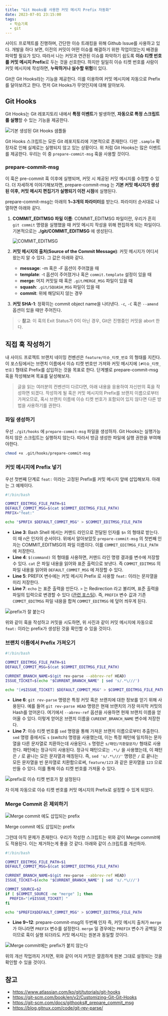 ```yaml
---
title: "Git Hooks를 사용한 커밋 메시지 Prefix 자동화"
date: 2023-07-01 23:15:00
tags:
  - 학습기록
  - git
---
```


사이드 프로젝트를 진행하며, 간단한 이슈 트래킹을 위해 Github Issue를 사용하고 있다. 개발을 하다 보면, 이전의 커밋이 어떤 이슈를 해결하기 위한 작업이었는지 배경을 파악할 필요가 있다. 따라서 나는 커밋과 연관된 이슈를 파악하기 쉽도록 **이슈 티켓 번호를 커밋 메시지 Prefix**로 두는 것을 선호한다. 하지만 일일히 이슈 티켓 번호를 사람이 커밋 메시지에 작성하면, **누락하거나 실수할 위험**이 있다.

Git은 Git Hooks라는 기능을 제공한다. 이를 이용하여 커밋 메시지에 자동으로 Prefix를 달아보려고 한다. 먼저 Git Hooks가 무엇인지에 대해 알아보자.

## Git Hooks

Git Hooks는 Git 레포지토리 내에서 **특정 이벤트**가 발생하면, **자동으로 특정 스크립트를 실행**할 수 있는 기능을 제공한다.

![기본 생성된 Git Hooks 샘플들](1.png)

Git Hooks 스크립트는 모든 Git 레포지토리에 기본적으로 존재한다. 다만 `.sample` 확장자로 인해 실제로는 실행되지 않고 있는 상황이다. 위 처럼 Git Hooks는 많은 이벤트를 제공한다. 우리는 이 중 `prepare-commit-msg` 훅을 사용할 것이다.

### prepare-commit-msg

이 훅은 pre-commit 훅 이후에 실행되며, 커밋 시 제공된 커밋 메시지를 수정할 수 있다. 더 자세하게 이야기해보자면, prepare-commit-msg 는 **기본 커밋 메시지가 생성된 이후, 커밋 메시지 편집기가 실행되기 이전 시점**에 실행된다.

prepare-commit-msg는 아래의 **1~3개의 파라미터**를 받는다. 파라미터 순서대로 나열하면 아래와 같다.

1. **COMMIT_EDITMSG 파일 이름**: COMMIT_EDITMSG 파일이란, 우리가 흔히 `git commit` 명령을 실행했을 때 커밋 메시지 작성을 위해 편집하게 되는 파일이다. 기본적으로는 **./git/COMMIT_EDITMSG** 에 생성된다.

   ![COMMIT_EDITMSG](2.png)

2. **커밋 메시지의 출처(Source of the Commit Message)**: 커밋 메시지가 어디서 왔는지 알 수 있다. 그 값은 아래와 같다.
   - **message**: -m 혹은 -F 옵션이 주어졌을 때
   - **template**: -t 옵션이 주어졌거나 혹은 `commit.template` 설정이 있을 때
   - **merge**: 머지 커밋일 때 혹은 `.git/MERGE_MSG` 파일이 있을 때
   - **squash**: `.git/SQUASH_MSG` 파일이 있을 때
   - **commit**: 위에 해당되지 않는 경우
3. **커밋 SHA-1**: 정확히는 commit object name을 나타낸다. `-c`, `-C` 혹은 `--amend` 옵션이 있을 때만 주어진다.

> 💡 **참고**: 이 훅의 Exit Status가 0이 아닌 경우, Git은 진행중인 커밋을 abort 한다.

## 직접 훅 작성하기

내 사이드 프로젝트 브랜치 네이밍 컨벤션은 `feature/이슈_티켓_번호` 의 형태를 지킨다. 이 포스팅에서는 브랜치 이름에서 이슈 티켓 번호만 가져와 커밋 메시지에 `[#이슈_티켓_번호]` 형태로 Prefix를 삽입하는 것을 목표로 한다. 단계별로 prepare-commit-msg 훅을 작성해보며 목표를 달성해보자.

> 글을 읽는 여러분의 컨벤션이 다르다면, 아래 내용을 응용하여 자신만의 훅을 작성하면 되겠다. 작성하게 될 훅은 커밋 메시지의 Prefix를 브랜치 이름으로부터 가져오므로, 혹시 브랜치 이름에 이슈 티켓 번호가 포함되어 있지 않다면 다른 방법을 사용하기를 권한다.

### 파일 생성하기

우선 `./git/hooks` 에 `prepare-commit-msg` 파일을 생성하자. Git Hooks는 실행가능하지 않은 스크립트는 실행하지 않는다. 따라서 방금 생성한 파일에 실행 권한을 부여해야한다.

```bash
chmod +x .git/hooks/prepare-commit-msg
```

### 커밋 메시지에 Prefix 넣기

우선 첫번째 단계로 `feat:` 이라는 고정된 Prefix를 커밋 메시지 앞에 삽입해보자. 아래는 그 예제이다.

```bash
#!/bin/bash

COMMIT_EDITMSG_FILE_PATH=$1
DEFAULT_COMMIT_MSG=$(cat $COMMIT_EDITMSG_FILE_PATH)
PRFIX="feat:"

echo "$PRFIX $DEFAULT_COMMIT_MSG" > $COMMIT_EDITMSG_FILE_PATH
```

- **Line 3**: Bash Shell 에서는 커맨드 라인으로 전달된 인자를 `$n` 의 형태로 받는다. 이 때 n은 인자의 순서이다. 위에서 알아보았듯 `prepare-commit-msg` 의 첫번째 인자는 COMMIT_EDITMSG의 파일 이름이다. 이를 `COMMIT_EDITMSG_FILE_PATH` 에 저장한다.
- **Line 4**: `$(command)` 의 형태를 사용하면, 커맨드 라인 명령 결과를 변수에 저장할 수 있다. `cat` 은 파일 내용을 읽어와 표준 출력으로 보낸다. 즉 `COMMIT_EDITMSG` 의 파일 내용을 읽어와 `DEFAULT_COMMIT_MSG` 에 저장할 수 있다.
- **Line 5**: PREFIX 변수에는 커밋 메시지 Prefix 로 사용할 `feat:` 이라는 문자열을 미리 저장한다.
- **Line 7**: `echo` 는 표준 출력을 만든다. `>` 는 Redirection 라고 불리며, 표준 출력을 파일의 입력으로 변경할 수 있다 ([관련 포스팅](https://hudi.blog/linux-standard-stream-redirection-pipe/)). 즉, `PREFIX` 변수 값과 기존 `COMMIT_EDITMSG` 파일 내용을 합쳐 `COMMIT_EDITMSG` 에 덮어 씌우게 된다.

![prefix가 잘 붙는다](./3.png)

위와 같이 훅을 작성하고 커밋을 시도하면, 위 사진과 같이 커밋 메시지에 자동으로 `feat:` 이라는 prefix가 생성된 것을 확인할 수 있을 것이다.

### 브랜치 이름에서 Prefix 가져오기

```bash
#!/bin/bash

COMMIT_EDITMSG_FILE_PATH=$1
DEFAULT_COMMIT_MSG=$(cat $COMMIT_EDITMSG_FILE_PATH)

CURRENT_BRANCH_NAME=$(git rev-parse --abbrev-ref HEAD)
ISSUE_TICKET=$(echo "$CURRENT_BRANCH_NAME" | sed 's/.*\///')

echo "[#$ISSUE_TICKET] $DEFAULT_COMMIT_MSG" > $COMMIT_EDITMSG_FILE_PATH
```

- **Line 6**: `git rev-parse` 명령은 특정 커밋 혹은 브랜치에 대한 정보를 얻기 위해 사용된다. 예를 들어 `git rev-parse HEAD` 명령은 현재 브랜치의 가장 마지막 커밋의 Hash를 얻어온다. 여기에서 `--abrev-ref` 옵션을 사용하면 현재 브랜치 이름을 얻어올 수 있다. 이렇게 얻어온 브랜치 이름을 `CUREENT_BRANCH_NAME` 변수에 저장한다.
- **Line 7**: 이슈 티켓 번호를 `sed` 명령을 통해 가져온 브랜치 이름으로부터 추출한다. `sed` 명령 중에서도 `s` (switch) 명령을 사용했는데, 이는 특정 패턴에 일치하는 문자열을 다른 문자열로 치환하는데 사용된다.
  `s` 명령은 `s/패턴/치환할문자/` 형태로 사용한다. 패턴에는 정규식이 사용된다. 정규식 패턴으로는 `.*\/` 을 사용했는데, 이 패턴은 `/` 로 끝나는 모든 문자열과 매칭된다. 즉, `sed 's/.*\///'` 명령은 `/` 로 끝나는 모든 문자열을 빈 문자열로 치환함으로써, `feature/123` 과 같은 문자열을 `123` 으로 만들 수 있다. 이를 통해 이슈 티켓 번호를 가져올 수 있다.

![prefix로 이슈 티켓 번호가 잘 설정된다](./4.png)

자 이제 자동으로 이슈 티켓 번호를 커밋 메시지의 Prefix로 설정할 수 있게 되었다.

### Merge Commit 은 제외하기

![Merge commit 에도 삽입되는 prefix](./5.png)

Merge commit 에도 삽입되는 prefix

그런데 아직 문제가 존재한다. 우리가 작성한 스크립트는 위와 같이 Merge commit에도 적용된다. 이는 제거하는게 좋을 것 같다. 아래와 같이 스크립트를 개선하자.

```bash
#!/bin/bash

COMMIT_EDITMSG_FILE_PATH=$1
DEFAULT_COMMIT_MSG=$(cat $COMMIT_EDITMSG_FILE_PATH)

CURRENT_BRANCH_NAME=$(git rev-parse --abbrev-ref HEAD)
ISSUE_TICKET=$(echo "$CURRENT_BRANCH_NAME" | sed 's/.*\///')

COMMIT_SOURCE=$2
if [ $COMMIT_SOURCE -ne "merge" ]; then
  PREFIX="[#$ISSUE_TICKET] "
fi

echo "$PREFIX$DEFAULT_COMMIT_MSG" > $COMMIT_EDITMSG_FILE_PATH
```

- **Line 9~12**: prepare-commit-msg의 두번째 인자 즉, 커밋 메시지 출처가 `merge` 가 아니라면 `PREFIX` 변수를 설정한다. `merge` 일 경우에는 `PREFIX` 변수가 공백일 것이므로 훅이 실행 되더라도 커밋 메시지는 원본과 동일할 것이다.

![Merge commit에는 prefix가 붙지 않는다](./6.png)

위의 개선 작업까지 거치면, 위와 같이 머지 커밋은 깔끔하게 원본 그대로 설정되는 것을 확인할 수 있을 것이다.

## 참고

- https://www.atlassian.com/ko/git/tutorials/git-hooks
- https://git-scm.com/book/en/v2/Customizing-Git-Git-Hooks
- https://git-scm.com/docs/githooks#_prepare_commit_msg
- https://blog.gitnux.com/code/git-rev-parse/
